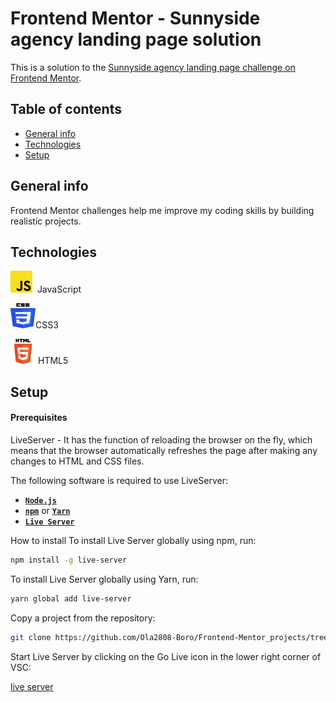 
# Frontend Mentor - Sunnyside agency landing page solution

This is a solution to the [Sunnyside agency landing page challenge on Frontend Mentor](https://www.frontendmentor.io/challenges/sunnyside-agency-landing-page-7yVs3B6ef). 


## Table of contents

* [General info](#general-info)
* [Technologies](#technologies)
* [Setup](#setup)

## General info
Frontend Mentor challenges help me improve my coding skills by building realistic projects.

## Technologies

<p float="left">
<img src="https://github.com/Ola2808-Boro/Frontend-Mentor_projects/blob/main/sunnyside-agency-landing-page-main/images/readme/js.png" width="35" height="35">&nbsp&nbspJavaScript
 </p>
 <p float="left">
<img src="https://github.com/Ola2808-Boro/Frontend-Mentor_projects/blob/main/sunnyside-agency-landing-page-main/images/readme/css.png" width="40" height="40">CSS3&nbsp
</p>
<p float="left">
<img src="https://github.com/Ola2808-Boro/Frontend-Mentor_projects/blob/main/sunnyside-agency-landing-page-main/images/readme/html.png" width="40" height="40"> HTML5
</p>

## Setup
#### Prerequisites

LiveServer - It has the function of reloading the browser on the fly, which means that the browser automatically refreshes the page after making any changes to HTML and CSS files.

The following software is required to use LiveServer:
- [**`Node.js`**](https://nodejs.org/)
- [**`npm`**](https://npmjs.com) or [**`Yarn`**](https://yarnpkg.com)
- [**`Live Server`**](https://www.npmjs.com/package/live-server) 


How to install
To install Live Server globally using npm, run:

```sh
npm install -g live-server
```

To install Live Server globally using Yarn, run: 

```sh
yarn global add live-server
```

Copy a project from the repository:

```sh
git clone https://github.com/Ola2808-Boro/Frontend-Mentor_projects/tree/main/sunnyside-agency-landing-page-main
```

Start Live Server by clicking on the Go Live icon in the lower right corner of VSC:

[live server](https://github.com/Ola2808-Boro/Frontend-Mentor_projects/blob/main/sunnyside-agency-landing-page-main/images/readme/go_live.png?raw=true)
